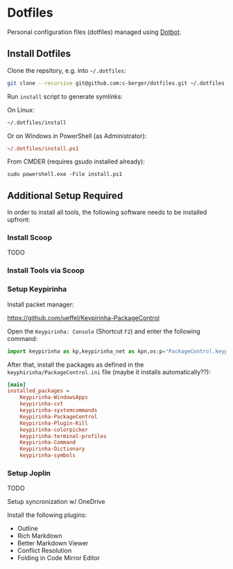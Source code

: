 # Dotfiles

Personal configuration files (dotfiles) managed using
[Dotbot](https://github.com/anishathalye/dotbot).

## Install Dotfiles

Clone the repsitory, e.g. into `~/.dotfiles`:

```sh
git clone --recursive git@github.com:c-berger/dotfiles.git ~/.dotfiles
```

Run `install` script to generate symlinks:

On Linux:

```sh
~/.dotfiles/install
```

Or on Windows in PowerShell (as Administrator):

```ps
~/.dotfiles/install.ps1
```

From CMDER (requires gsudo installed already):

```
sudo powershell.exe -File install.ps1
```

## Additional Setup Required

In order to install all tools, the following software needs to be installed upfront:

### Install Scoop

TODO

### Install Tools via Scoop

### Setup Keypirinha

Install packet manager:

https://github.com/ueffel/Keypirinha-PackageControl

Open the `Keypirinha: Console` (Shortcut `F2`) and enter the following command:

```python
import keypirinha as kp,keypirinha_net as kpn,os;p="PackageControl.keypirinha-package";d=kpn.build_urllib_opener().open("https://github.com/ueffel/Keypirinha-PackageControl/releases/download/1.0.4/"+p);pb=d.read();d.close();f=open(os.path.join(kp.installed_package_dir(),p),"wb");f.write(pb);f.close()
```

After that, install the packages as defined in the
`keyphirinha/PackageControl.ini` file (maybe it installs automatically??):

```ini
[main]
installed_packages = 
	Keypirinha-WindowsApps
	keypirinha-cvt
	keypirinha-systemcommands
	Keypirinha-PackageControl
	Keypirinha-Plugin-Kill
	keypirinha-colorpicker
	keypirinha-terminal-profiles
	Keypirinha-Command
	Keypirinha-Dictionary
	keypirinha-symbols
```

### Setup Joplin

TODO

Setup syncronization w/ OneDrive

Install the following plugins:

- Outline
- Rich Markdown
- Better Markdown Viewer
- Conflict Resolution
- Folding in Code Mirror Editor





